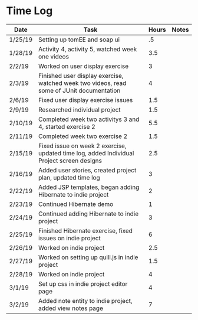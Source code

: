 # Time Log

| Date     | Task | Hours | Notes |
| -------- | ---- | ----- | ----- |
| 1/25/19 | Setting up tomEE and soap ui | .5 ||
| 1/28/19 | Activity 4, activity 5, watched week one videos | 3.5 ||
| 2/2/19  | Worked on user display exercise | 3 ||
| 2/3/19  | Finished user display exercise, watched week two videos, read some of JUnit documentation | 4 ||
| 2/6/19  | Fixed user display exercise issues | 1.5 ||
| 2/9/19  | Researched individual project| 1.5 ||
| 2/10/19 | Completed week two activitys 3 and 4, started exercise 2 | 5.5 ||
| 2/11/19 | Completed week two exercise 2 | 1.5 ||
| 2/15/19 | Fixed issue on week 2 exercise, updated time log, added Individual Project screen designs | 2.5 || 
| 2/16/19 | Added user stories, created project plan, updated time log | 3 ||
| 2/22/19 | Added JSP templates, began adding Hibernate to indie project | 2 ||
| 2/23/19 | Continued Hibernate demo | 1 ||
| 2/24/19 | Continued adding Hibernate to indie project | 3 ||
| 2/25/19 | Finished Hibernate exercise, fixed issues on indie project | 6 ||
| 2/26/19 | Worked on indie project | 2.5 ||
| 2/27/19 | Worked on setting up quill.js in indie project | 1.5 ||
| 2/28/19 | Worked on indie project | 4 ||
| 3/1/19  | Set up css in indie project editor page | 4 ||
| 3/2/19  | Added note entity to indie project, added view notes page | 7 ||

